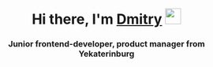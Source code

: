 <h1 align="center">Hi there, I'm <a href="https://t.me/d_m_i_t_r_i_y_0_1" target="_blank">Dmitry</a> 
<img src="https://github.com/blackcater/blackcater/raw/main/images/Hi.gif" width="32" height="32"/></h1>
<h3 align="center">Junior frontend-developer, product manager from Yekaterinburg</h3>
